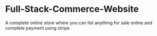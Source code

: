 # Full-Stack-Commerce-Website
A complete online store where you can list anything for sale online and complete payment using stripe
